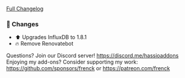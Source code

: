 [Full Changelog][changelog]

### 🔨 Changes

- ⬆ Upgrades InfluxDB to 1.8.1
- 🔥 Remove Renovatebot

[changelog]: https://github.com/hassio-addons/addon-influxdb/compare/v3.7.2...v3.7.3

Questions? Join our Discord server! https://discord.me/hassioaddons
Enjoying my add-ons? Consider supporting my work:
https://github.com/sponsors/frenck or https://patreon.com/frenck